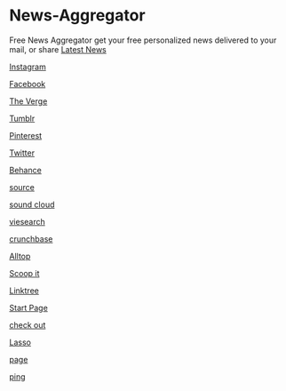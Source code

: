 # News-Aggregator
Free News Aggregator get your free personalized news delivered to your mail,  or share
<a href="https://www.gsnsp.com/">Latest News</a>

<a href="https://www.instagram.com/dgsnsp/">Instagram</a>

<a href="https://www.facebook.com/Gsnsp-102541925703236">Facebook</a>

<a href="https://www.theverge.com/users/gsnsp">The Verge</a>

<a href="https://infonewsmania.tumblr.com/">Tumblr</a>

<a href="https://www.pinterest.com/gsnsp/">Pinterest</a>

<a href="https://twitter.com/DGsnsp">Twitter</a>

<a href="https://www.behance.net/gsnsp">Behance</a>

<a href="https://itsmyurls.com/gsnsp">source</a>

<a href="https://soundcloud.com/cloud-9-470375924">sound cloud</a>

<a href="https://viesearch.com/editor/clouds754/sites">viesearch</a>

<a href="https://www.crunchbase.com/organization/gsnap">crunchbase</a>

<a href="https://alltop.com/my/rss-feeds/add">Alltop</a>

<a href="https://www.scoop.it/topic/editor-by-gsnsp">Scoop it</a>

<a href="https://linktr.ee/gsnsp">Linktree</a>

<a href="https://gsnsp.start.page/">Start Page</a>

<a href="https://www.imdb.com/user/ur155832804">check out</a>

<a href="https://www.lasso.net/go/link/lFXx0V">Lasso</a>

<a href="https://www.protopage.com/cloudlatestnews">page</a>

<a href="https://allrssfeedsnews.blogspot.com/2022/08/10000-best-high-da-pa-95-profile-creation-sites-list-100-working.html">ping</a>
